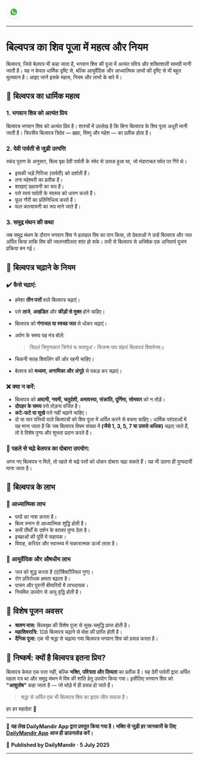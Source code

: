 <!-- Share & WhatsApp icons as SVG -->
<a href="https://api.whatsapp.com/send?text=Check%20out%20this%20article%20in%20the%20Daily%20Mandir%20app%3A%20https%3A%2F%2Fwww.dailymandir.com%2Farticles%3FcontentUrl%3Dhttps%253A%252F%252Fraw.githubusercontent.com%252Fanandwana001%252Fcontent-repo%252Frefs%252Fheads%252Fmain%252Fchalisa%252Fhanuman%252Fhanuman_chalisa_english.md%26title%3DHanuman%2520Chalisa">
  <img src="https://raw.githubusercontent.com/anandwana001/content-repo/refs/heads/main/assets/ic_wtsapp_share_rounded.svg" alt="WhatsApp" width="40"/>
</a>

<br/>

----
# बिल्वपत्र का शिव पूजा में महत्व और नियम

बिल्वपत्र, जिसे बेलपत्र भी कहा जाता है, भगवान शिव की पूजा में अत्यंत पवित्र और शक्तिशाली सामग्री मानी जाती है। यह न केवल धार्मिक दृष्टि से, बल्कि आयुर्वेदिक और आध्यात्मिक लाभों की दृष्टि से भी बहुत मूल्यवान है। आइए जानें इसके महत्व, नियम और लाभों के बारे में।

## 🌿 बिल्वपत्र का धार्मिक महत्व

### 1. भगवान शिव को अत्यंत प्रिय

बिल्वपत्र भगवान शिव को अत्यंत प्रिय है। शास्त्रों में उल्लेख है कि बिना बिल्वपत्र के शिव पूजा अधूरी मानी जाती है। त्रिपत्रीय बिल्वपत्र त्रिदेव — ब्रह्मा, विष्णु और महेश — का प्रतीक होता है।

### 2. देवी पार्वती से जुड़ी उत्पत्ति

स्कंद पुराण के अनुसार, बिल्व वृक्ष देवी पार्वती के स्वेद से उत्पन्न हुआ था, जो मंदाराचल पर्वत पर गिरे थे।

* इसकी जड़ें गिरिजा (पार्वती) को दर्शाती हैं।
* तना महेश्वरी का प्रतीक है।
* शाखाएं दक्षायनी का रूप हैं।
* पत्ते स्वयं पार्वती के स्वरूप को धारण करते हैं।
* फूल गौरी का प्रतिनिधित्व करते हैं।
* फल कात्यायनी का रूप माने जाते हैं।

### 3. समुद्र मंथन की कथा

जब समुद्र मंथन के दौरान भगवान शिव ने हलाहल विष का पान किया, तो देवताओं ने उन्हें बिल्वपत्र और जल अर्पित किया ताकि विष की ज्वलनशीलता शांत हो सके। तभी से बिल्वपत्र से अभिषेक एक अनिवार्य पूजन प्रक्रिया बन गई।

## 📜 बिल्वपत्र चढ़ाने के नियम

### ✔️ कैसे चढ़ाएं:

* हमेशा **तीन पत्तों** वाले बिल्वपत्र चढ़ाएं।
* पत्ते **ताजे**, **अखंडित** और **कीड़ों से मुक्त** होने चाहिए।
* बिल्वपत्र को **गंगाजल या स्वच्छ जल** से धोकर चढ़ाएं।
* अर्पण के समय यह मंत्र बोलें:

  > त्रिदलं त्रिगुणाकारं त्रिनेत्रं च त्रयायुधां।
  > त्रिजन्म पाप संहारं बिल्वपत्रं शिवर्पणम्॥
  
* चिकनी सतह शिवलिंग की ओर रहनी चाहिए।
* बेलपत्र को **मध्यमा, अनामिका और अंगूठे** से पकड़ कर चढ़ाएं।

### ❌ क्या न करें:

* बिल्वपत्र को **अष्टमी, नवमी, चतुर्दशी, अमावस्या, संक्रांति, पूर्णिमा, सोमवार** को न तोड़ें।
* **दोपहर के समय** पत्ते तोड़ना वर्जित है।
* **कटे-फटे या सूखे** पत्ते नहीं चढ़ाने चाहिए।
* दो या चार पत्तियों वाले बिल्वपत्रों को शिव पूजा में अर्पित करने से बचना चाहिए। धार्मिक परंपराओं में यह माना जाता है कि जब बिल्वपत्र विषम संख्या में **(जैसे 1, 3, 5, 7 या उससे अधिक)** चढ़ाए जाते हैं, तो वे विशेष पुण्य और शुभता प्रदान करते हैं।

### 🔁 पहले से चढ़े बेलपत्र का दोबारा उपयोग:

अगर नए बिल्वपत्र न मिलें, तो पहले से चढ़े पत्तों को धोकर दोबारा चढ़ा सकते हैं। यह भी उतना ही पुण्यदायी माना जाता है।

## 🔮 बिल्वपत्र के लाभ

### 🌸 आध्यात्मिक लाभ

* पापों का नाश करता है।
* बिल्व स्नान से आध्यात्मिक शुद्धि होती है।
* सभी तीर्थों के दर्शन के बराबर पुण्य देता है।
* इच्छाओं की पूर्ति में सहायक।
* विवाह, करियर और स्वास्थ्य में सकारात्मक ऊर्जा लाता है।

### 🌿 आयुर्वेदिक और औषधीय लाभ

* जल को शुद्ध करता है (एंटीबैक्टीरियल गुण)।
* रोग प्रतिरोधक क्षमता बढ़ाता है।
* पाचन और पुरानी बीमारियों में लाभदायक।
* नियमित उपयोग से आयु वृद्धि होती है।

## 📅 विशेष पूजन अवसर

* **श्रावण मास:** बिल्ववृक्ष की विशेष पूजा से सुख-समृद्धि प्राप्त होती है।
* **महाशिवरात्रि:** 108 बिल्वपत्र चढ़ाने से मोक्ष की प्राप्ति होती है।
* **दैनिक पूजा:** एक भी श्रद्धा से चढ़ाया गया बिल्वपत्र भगवान शिव को प्रसन्न करता है।

## 📌 निष्कर्ष: क्यों है बिल्वपत्र इतना प्रिय?

बिल्वपत्र केवल एक पत्ता नहीं, बल्कि **भक्ति, पवित्रता और दिव्यता** का प्रतीक है। यह देवी पार्वती द्वारा अर्पित पहला पत्र था और समुद्र मंथन में विष की शांति हेतु उपयोग किया गया। इसीलिए भगवान शिव को **"आशुतोष"** कहा जाता है — जो थोड़े में ही प्रसन्न हो जाते हैं।

> श्रद्धा से अर्पित एक भी बिल्वपत्र शिव का हृदय जीत सकता है।

हर हर महादेव! 🙏

---

📲 **यह लेख DailyMandir App द्वारा प्रस्तुत किया गया है।**
**भक्ति से जुड़ी हर जानकारी के लिए [DailyMandir App](https://www.dailymandir.com/) आज ही डाउनलोड करें।**

📅 **Published by DailyMandir · 5 July 2025**

---
